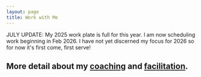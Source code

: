 ```yaml
---
layout: page
title: Work with Me
---
```



JULY UPDATE: My 2025 work plate is full for this year. I am now scheduling work beginning in Feb 2026. I have not yet discerned my focus for 2026 so for now it's first come, first serve! 

<!-- 

<center>---</center>

In 2024 my work will be focused in two areas. 

<br>

(1) **Liberation**. This includes but is not limited to: 

- liberatory coaching, and 
- facilitating retreats, workshops, and trainings related to liberation 
- supporting liberatory leaders or capacity building for people wanting to practice liberatory leadership


(2) **Land justice and environmental justice**. This includes (but is not limited to) work related to or support orgs that do:

* land rematriation, 
* land justice, 
* farming, and 
* environmental justice

**My dream projects in 2024** are designing and facilitating multi-day staff retreats for BIPOC or BIPOC-led organizations with a focus on environmental justice.

It is possible I will take on work projects outside of these focus areas but it is my intention to say no to work beyond this focus so I can keep space open for things inside of it. But the bills must be paid so ¯\\_(ツ)_/¯ -->





More detail about my [coaching]({{site.baseurl}}coaching) and [facilitation]({{site.baseurl}}facilitation).
---

<!-- More about my [coaching]({{site.baseurl}}coaching) and [facilitation]({{site.baseurl}}facilitation). -->

<!-- <span style="text-align: center;">
    More detail about my [coaching]({{site.baseurl}}coaching) and [facilitation]({{site.baseurl}}facilitation).
</span>

 -->